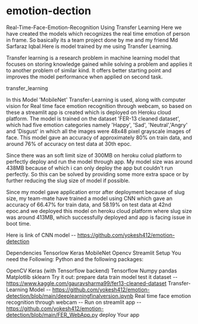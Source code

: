 # emotion-dection
Real-Time-Face-Emotion-Recognition Using Transfer Learning
Here we have created the models which recognizes the real time emotion of person in frame. So basically its a team project done by me and my friend Md Sarfaraz Iqbal.Here is model trained by me using Transfer Learning.

Transfer learning is a research problem in machine learning model that focuses on storing knowledge gained while solving a problem and applies it to another problem of similar kind. It offers better starting point and improves the model performance when applied on second task.

transfer_learning

In this Model 'MobileNet' Transfer-Learning is used, along with computer vision for Real time face emotion recognition through webcam, so based on these a streamlit app is created which is deployed on Heroku cloud platform. The model is trained on the dataset 'FER-13 cleaned dataset', which had five emotion categories namely 'Happy', 'Sad', 'Neutral','Angry' and 'Disgust' in which all the images were 48x48 pixel grayscale images of face. This model gave an accuracy of approximately 80% on train data, and around 76% of accuracy on test data at 30th epoc.

Since there was an soft limit size of 300MB on heroku colud platform to perfectly deploy and run the model through app. My model size was around 438MB because of which i can only deploy the app but couldn't run perfectly. So this can be solved by providing some more extra space or by further reducing the slug size of model if possible.

Since my model gave application error after deployment because of slug size, my team-mate have trained a model using CNN which gave an accuracy of 66.47% for train data, and 58.19% on test data at 42nd epoc.and we deployed this model on heroku cloud platform where slug size was around 413MB, which successfully deployed and app is facing issue in boot time.

Here is link of CNN model -- https://github.com/yokesh412/emotion-detection

Dependencies
Tensorlow
Keras
MobileNet
Opencv
Streamlit
Setup
You need the Following:
Python and the following packages:

OpenCV
Keras (with Tensorflow backend)
Tensorflow
Numpy
pandas
Matplotlib
sklearn
Try it out:
prepare data
train model
test it
dataset -- https://www.kaggle.com/gauravsharma99/fer13-cleaned-dataset
Transfer-Learning Model -- https://github.com/yokesh412/emotion-detection/blob/main/deeplearningfinalversion.ipynb
Real time face emotion recognition through webcam --
Run on streamlit app --https://github.com/yokesh412/emotion-detection/blob/main/FER_WebApp.py
deploy Your app
